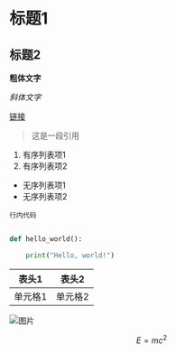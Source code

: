 # 标题1

## 标题2

**粗体文字**

*斜体文字*

[链接](https://ms-vscode.gallerycdn.vsassets.io/extensions/ms-vscode/extension-test-runner/0.0.12/1724513423942/Microsoft.VisualStudio.Services.Icons.Default)

> 这是一段引用

1. 有序列表项1
2. 有序列表项2

- 无序列表项1
- 无序列表项2

`行内代码`

```python

def hello_world():

    print("Hello, world!")

```

| 表头1 | 表头2 |
| --- | --- |
| 单元格1 | 单元格2 |

![图片](https://ms-vscode.gallerycdn.vsassets.io/extensions/ms-vscode/extension-test-runner/0.0.12/1724513423942/Microsoft.VisualStudio.Services.Icons.Default)

$$
E=mc^2
$$
